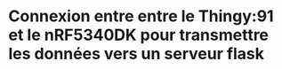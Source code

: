 # Connexion entre entre le Thingy:91 et le nRF5340DK pour transmettre les données vers un serveur flask
